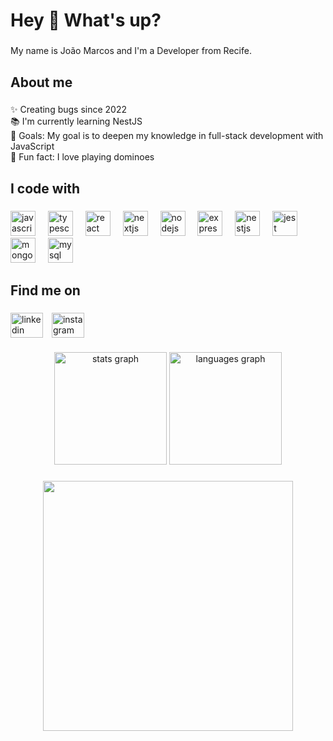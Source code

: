 <h1 align="left">Hey 👋 What's up?</h1>

###

<p align="left">My name is João Marcos and I'm a Developer from Recife.</p>

###

<h2 align="left">About me</h2>

###

<p align="left">✨ Creating bugs since 2022<br>📚 I'm currently learning NestJS<br>🎯 Goals: My goal is to deepen my knowledge in full-stack development with JavaScript<br>🎲 Fun fact: I love playing dominoes</p>

###

<h2 align="left">I code with</h2>

###

<div align="left">
  <img src="https://cdn.jsdelivr.net/gh/devicons/devicon/icons/javascript/javascript-original.svg" height="40" alt="javascript logo"  />
  <img width="12" />
  <img src="https://cdn.jsdelivr.net/gh/devicons/devicon/icons/typescript/typescript-original.svg" height="40" alt="typescript logo"  />
  <img width="12" />
  <img src="https://cdn.jsdelivr.net/gh/devicons/devicon/icons/react/react-original.svg" height="40" alt="react logo"  />
  <img width="12" />
  <img src="https://cdn.jsdelivr.net/gh/devicons/devicon/icons/nextjs/nextjs-original.svg" height="40" alt="nextjs logo"  />
  <img width="12" />
  <img src="https://cdn.jsdelivr.net/gh/devicons/devicon/icons/nodejs/nodejs-original.svg" height="40" alt="nodejs logo"  />
  <img width="12" />
  <img src="https://cdn.jsdelivr.net/gh/devicons/devicon/icons/express/express-original.svg" height="40" alt="express logo"  />
  <img width="12" />
  <img src="https://cdn.simpleicons.org/nestjs/E0234E" height="40" alt="nestjs logo"  />
  <img width="12" />
  <img src="https://cdn.jsdelivr.net/gh/devicons/devicon/icons/jest/jest-plain.svg" height="40" alt="jest logo"  />
  <img width="12" />
  <img src="https://cdn.jsdelivr.net/gh/devicons/devicon/icons/mongodb/mongodb-original.svg" height="40" alt="mongodb logo"  />
  <img width="12" />
  <img src="https://cdn.jsdelivr.net/gh/devicons/devicon/icons/mysql/mysql-original.svg" height="40" alt="mysql logo"  />
</div>

###

<h2 align="left">Find me on</h2>

###
<div align="left">
  <a href="https://www.linkedin.com/in/jo%C3%A3o-marcos-4b950a15b" target="_blank" style="text-decoration: none;">
    <img src="https://raw.githubusercontent.com/maurodesouza/profile-readme-generator/master/src/assets/icons/social/linkedin/default.svg" width="52" height="40" alt="linkedin logo" style="vertical-align: middle; margin-right: 10px;" />
  </a>
  <a href="https://www.instagram.com/marcosilva2336/" target="_blank" style="text-decoration: none;">
    <img src="https://raw.githubusercontent.com/maurodesouza/profile-readme-generator/master/src/assets/icons/social/instagram/default.svg" width="52" height="40" alt="instagram logo" style="vertical-align: middle;" />
  </a>
</div>


###

<div align="center">
  <img src="https://github-readme-stats.vercel.app/api?username=marcosilva2336&hide_title=false&hide_rank=false&show_icons=true&include_all_commits=true&count_private=true&disable_animations=false&theme=dracula&locale=en&hide_border=false&order=1" height="180" alt="stats graph"  />
  <img src="https://github-readme-stats.vercel.app/api/top-langs?username=marcosilva2336&locale=en&hide_title=false&layout=compact&card_width=320&langs_count=6&theme=dracula&hide_border=false&order=2" height="180" alt="languages graph"  />
</div>

###


<div align="center">
  <img height="400" src="https://media.giphy.com/media/v1.Y2lkPTc5MGI3NjExYjZ2ZjM5dTNyejZkeDAwem4ybWs2OWk5bmF2aGxnaHIwdXp0cG5pOSZlcD12MV9pbnRlcm5hbF9naWZfYnlfaWQmY3Q9cw/35ONGL2lEG8bL55iq8/giphy.gif"  />
</div>
  

